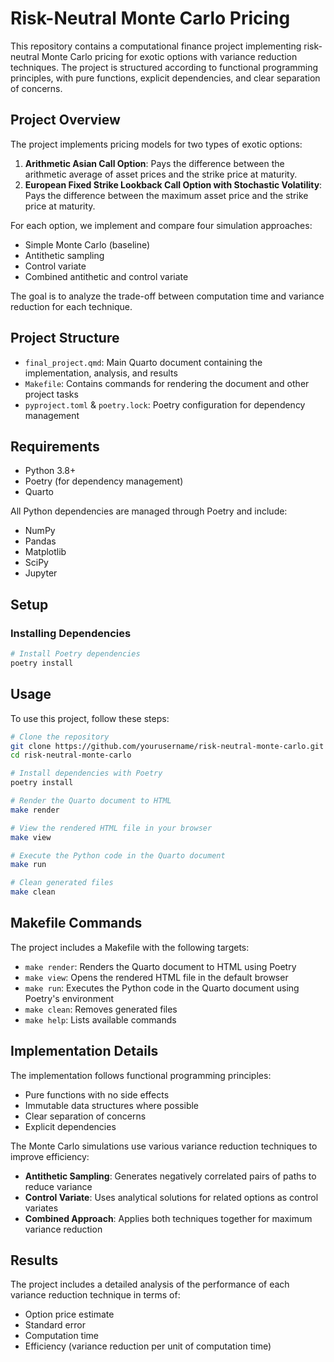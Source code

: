 # Risk-Neutral Monte Carlo Pricing

This repository contains a computational finance project implementing risk-neutral Monte Carlo pricing for exotic options with variance reduction techniques. The project is structured according to functional programming principles, with pure functions, explicit dependencies, and clear separation of concerns.

## Project Overview

The project implements pricing models for two types of exotic options:

1. **Arithmetic Asian Call Option**: Pays the difference between the arithmetic average of asset prices and the strike price at maturity.
2. **European Fixed Strike Lookback Call Option with Stochastic Volatility**: Pays the difference between the maximum asset price and the strike price at maturity.

For each option, we implement and compare four simulation approaches:
- Simple Monte Carlo (baseline)
- Antithetic sampling
- Control variate
- Combined antithetic and control variate

The goal is to analyze the trade-off between computation time and variance reduction for each technique.

## Project Structure

- `final_project.qmd`: Main Quarto document containing the implementation, analysis, and results
- `Makefile`: Contains commands for rendering the document and other project tasks
- `pyproject.toml` & `poetry.lock`: Poetry configuration for dependency management

## Requirements

- Python 3.8+
- Poetry (for dependency management)
- Quarto

All Python dependencies are managed through Poetry and include:
- NumPy
- Pandas
- Matplotlib
- SciPy
- Jupyter

## Setup

### Installing Dependencies

```bash
# Install Poetry dependencies
poetry install
```

## Usage

To use this project, follow these steps:

```bash
# Clone the repository
git clone https://github.com/yourusername/risk-neutral-monte-carlo.git
cd risk-neutral-monte-carlo

# Install dependencies with Poetry
poetry install

# Render the Quarto document to HTML
make render

# View the rendered HTML file in your browser
make view

# Execute the Python code in the Quarto document
make run

# Clean generated files
make clean
```

## Makefile Commands

The project includes a Makefile with the following targets:

- `make render`: Renders the Quarto document to HTML using Poetry
- `make view`: Opens the rendered HTML file in the default browser
- `make run`: Executes the Python code in the Quarto document using Poetry's environment
- `make clean`: Removes generated files
- `make help`: Lists available commands

## Implementation Details

The implementation follows functional programming principles:
- Pure functions with no side effects
- Immutable data structures where possible
- Clear separation of concerns
- Explicit dependencies

The Monte Carlo simulations use various variance reduction techniques to improve efficiency:
- **Antithetic Sampling**: Generates negatively correlated pairs of paths to reduce variance
- **Control Variate**: Uses analytical solutions for related options as control variates
- **Combined Approach**: Applies both techniques together for maximum variance reduction

## Results

The project includes a detailed analysis of the performance of each variance reduction technique in terms of:
- Option price estimate
- Standard error
- Computation time
- Efficiency (variance reduction per unit of computation time)